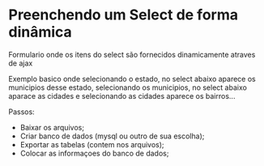 # Preenchendo um Select de forma dinâmica

Formulario onde os itens do select são fornecidos dinamicamente atraves de ajax

Exemplo basico onde selecionando o estado, no select abaixo aparece os municipios desse estado, selecionando os municipios, no select 
abaixo aparace as cidades e selecionando as cidades aparece os bairros...

Passos:
- Baixar os arquivos;
- Criar banco de dados (mysql ou outro de sua escolha);
- Exportar as tabelas (contem nos arquivos);
- Colocar as informaçoes do banco de dados;




